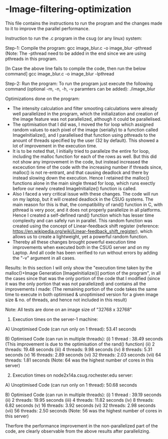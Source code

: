 # -Image-filtering-optimization

This file contains the instructions to run the program and the changes made to it to improve the parallel performance.

Instruction to run the .c program in the csug (or any linux) system:

Step-1: Compile the program:
gcc image_blur.c -o image_blur -pthread
(Note: The -pthread need to be added in the end since we are using pthreads in this program.

[In Case the above line fails to compile the code, then run the below command]
gcc image_blur.c -o image_blur -lpthread

Step-2: Run the program:
To run the program just execute the following command (optional -m, -n, -h, -v paramters can be added):
./image_blur


Optimizations done on the program:

- The intensity calculation and filter smooting calculations were already well parallelized in the program, which the initialization and creation of the image feature was not parallelized, although it could be parallelised.
- The optimisation that I did was, I moved the for loop which assigned random values to each pixel of the image (serially) to a function called ImageInitialize(), and I parallelised that function using pthreads to the anount of threads specified by the user (32 by default). This showed a lot of improvement in the execution time.
- It is to be noted that, I initially tried to parallelze the entire for loop, including the malloc function for each of the rows as well. But this did not show any improvement in the code, but instead increased the excecution time of the code with the increasing number if threads since, malloc() is not re-entrant, and that causing deadlock and there by instead slowing down the execution. Hence I retained the malloc() functions alone in the main single thread for loop, which runs exectly before our newly created ImageInitialize() function is called.
- Also I faced a very critical issue with these changes. The code will run on my laptop, but it will created deadlock in the CSUG systems. The main reason for this is that, the compatibility of rand() function in C, with pthread is very poor, and it does not properly parallelize in all platforms. Hence I created a self-defined rand() function which has lesser time complexity and can safely run in parallel. This random function was created using the concept of Linear-feedback shift register (reference: https://en.wikipedia.org/wiki/Linear-feedback_shift_register), which allows us to create a lightweight, yet a powerful random function.
- Thereby all these changes brought powerful execution time improvements when executed both in the CSUG server and on my Laptop. And all code has been verified to run without errors by adding the "-v" argument in all cases.


Results:
In this section I will only show the "execution time taken by the malloc()+Image Generation [ImageInitialize()] portion of the program", in all the cases since that was the only portion of the code that I modified (since it was the only portion that was not parallelized) and contains all the improvements I made:
(The remaining portion of the code takes the same time to execute in both optimised & unoptimised version for a given image size & no. of threads, and hence not included in this result)

Note: All tests are done on an image size of "32768 x 32768"

1) Execution times on the server-1 machine:

A) Unoptimised Code (can run only on 1 thread): 53.41 seconds
 
B) Optimised Code (can run in multiple threads):
    (i)    1 thread : 38.49 seconds	(This improvement is due to the optimisation of the rand() function)
    (ii)   2 threads: 19.48 seconds
    (iii)  4 threads:  9.98 seconds
    (iv)   8 threads:  5.31 seconds
    (v)   16 threads:  2.89 seconds
    (vi)  32 threads:  2.03 seconds
    (vii) 64 threads:  1.81 seconds	(Note: 64 was the highest number of cores in this server)


2) Execution times on node2x14a.csug.rochester.edu server:

A) Unoptimised Code (can run only on 1 thread): 50.68 seconds
 
B) Optimised Code (can run in multiple threads):
    (i)    1 thread : 39.19 seconds
    (ii)   2 threads: 19.95 seconds
    (iii)  4 threads: 11.82 seconds
    (iv)   8 threads:  6.82 seconds
    (v)   16 threads:  3.92 seconds
    (vi)  32 threads:  2.98 seconds
    (vii) 56 threads:  2.50 seconds		(Note: 56 was the highest number of cores in this server)

Therfore the performance improvement in the non-parallelized part of the code, are clearly observable from the above results after parallelizing.
